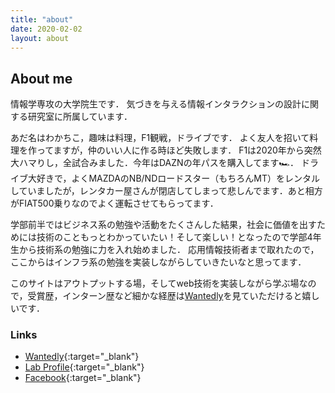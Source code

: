 ```yaml
---
title: "about"
date: 2020-02-02
layout: about
---
```


## About me
情報学専攻の大学院生です．
気づきを与える情報インタラクションの設計に関する研究室に所属しています．

あだ名はわかちこ，趣味は料理，F1観戦，ドライブです．
よく友人を招いて料理を作ってますが，仲のいい人に作る時ほど失敗します．
F1は2020年から突然大ハマりし，全試合みました．今年はDAZNの年パスを購入してます🏎．
ドライブ大好きで，よくMAZDAのNB/NDロードスター（もちろんMT）をレンタルしていましたが，レンタカー屋さんが閉店してしまって悲しんでます．あと相方がFIAT500乗りなのでよく運転させてもらってます．

学部前半ではビジネス系の勉強や活動をたくさんした結果，社会に価値を出すためには技術のこともっとわかっていたい！そして楽しい！となったので学部4年生から技術系の勉強に力を入れ始めました．
応用情報技術者まで取れたので，ここからはインフラ系の勉強を実装しながらしていきたいなと思ってます．

このサイトはアウトプットする場，そしてweb技術を実装しながら学ぶ場なので，受賞歴，インターン歴など細かな経歴は[Wantedly](https://www.wantedly.com/id/waka_yuki)を見ていただけると嬉しいです．

### Links
- [Wantedly](https://www.wantedly.com/id/waka_yuki){:target="_blank"}
- [Lab Profile](https://www.ymmt3-lab.org/member/wakatsuki.html){:target="_blank"}
- [Facebook](https://www.facebook.com/yuuki.wakatsuki.16/){:target="_blank"}
